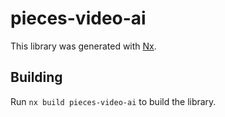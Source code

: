 # pieces-video-ai

This library was generated with [Nx](https://nx.dev).

## Building

Run `nx build pieces-video-ai` to build the library.
